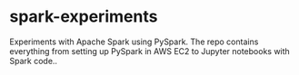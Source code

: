 # spark-experiments
Experiments with Apache Spark using PySpark. The repo contains everything from setting up PySpark in AWS EC2 to Jupyter notebooks with Spark code..
